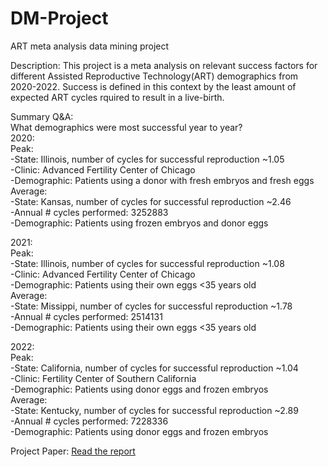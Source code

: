 # DM-Project
ART meta analysis data mining project  

Description: This project is a meta analysis on relevant success factors for different Assisted Reproductive Technology(ART) demographics from 2020-2022. Success is defined in this context by the least amount of expected ART cycles rquired to result in a live-birth.  

Summary Q&A:  
What demographics were most successful year to year?  
2020:  
Peak:  
-State: Illinois, number of cycles for successful reproduction ~1.05  
-Clinic: Advanced Fertility Center of Chicago  
-Demographic: Patients using a donor with fresh embryos and fresh eggs  
Average:  
-State: Kansas, number of cycles for successful reproduction ~2.46  
-Annual # cycles performed: 3252883  
-Demographic: Patients using frozen embryos and donor eggs  
  
2021:  
Peak:  
-State: Illinois, number of cycles for successful reproduction ~1.08  
-Clinic: Advanced Fertility Center of Chicago  
-Demographic: Patients using their own eggs <35 years old  
Average:  
-State: Missippi, number of cycles for successful reproduction ~1.78  
-Annual # cycles performed: 2514131  
-Demographic: Patients using their own eggs <35 years old  
  
2022:  
Peak:  
-State: California, number of cycles for successful reproduction ~1.04  
-Clinic: Fertility Center of Southern California  
-Demographic: Patients using donor eggs and frozen embryos  
Average:  
-State: Kentucky, number of cycles for successful reproduction ~2.89  
-Annual # cycles performed: 7228336  
-Demographic: Patients using donor eggs and frozen embryos  

Project Paper: 
[Read the report](DMFinal.pdf)

